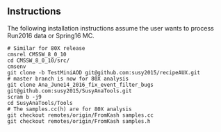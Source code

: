 ## Instructions

The following installation instructions assume the user wants to process Run2016 data or Spring16 MC.

```
# Similar for 80X release
cmsrel CMSSW_8_0_10
cd CMSSW_8_0_10/src/
cmsenv
git clone -b TestMiniAOD git@github.com:susy2015/recipeAUX.git
# master branch is now for 80X analysis
git clone Ana_June14_2016_fix_event_filter_bugs git@github.com:susy2015/SusyAnaTools.git
scram b -j9
cd SusyAnaTools/Tools
# The samples.cc(h) are for 80X analysis
git checkout remotes/origin/FromKash samples.cc
git checkout remotes/origin/FromKash samples.h
```
